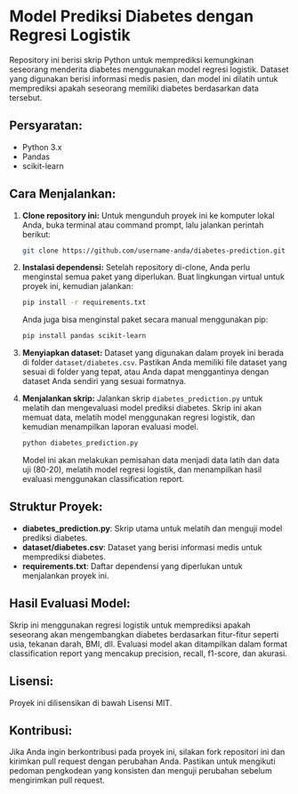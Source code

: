 
# Model Prediksi Diabetes dengan Regresi Logistik

Repository ini berisi skrip Python untuk memprediksi kemungkinan seseorang menderita diabetes menggunakan model regresi logistik. Dataset yang digunakan berisi informasi medis pasien, dan model ini dilatih untuk memprediksi apakah seseorang memiliki diabetes berdasarkan data tersebut.

## Persyaratan:
- Python 3.x
- Pandas
- scikit-learn

## Cara Menjalankan:
1. **Clone repository ini:**
   Untuk mengunduh proyek ini ke komputer lokal Anda, buka terminal atau command prompt, lalu jalankan perintah berikut:
   ```bash
   git clone https://github.com/username-anda/diabetes-prediction.git
   ```

2. **Instalasi dependensi:**
   Setelah repository di-clone, Anda perlu menginstal semua paket yang diperlukan. Buat lingkungan virtual untuk proyek ini, kemudian jalankan:
   ```bash
   pip install -r requirements.txt
   ```
   Anda juga bisa menginstal paket secara manual menggunakan pip:
   ```bash
   pip install pandas scikit-learn
   ```

3. **Menyiapkan dataset:**
   Dataset yang digunakan dalam proyek ini berada di folder `dataset/diabetes.csv`. Pastikan Anda memiliki file dataset yang sesuai di folder yang tepat, atau Anda dapat menggantinya dengan dataset Anda sendiri yang sesuai formatnya.

4. **Menjalankan skrip:**
   Jalankan skrip `diabetes_prediction.py` untuk melatih dan mengevaluasi model prediksi diabetes. Skrip ini akan memuat data, melatih model menggunakan regresi logistik, dan kemudian menampilkan laporan evaluasi model.
   ```bash
   python diabetes_prediction.py
   ```

   Model ini akan melakukan pemisahan data menjadi data latih dan data uji (80-20), melatih model regresi logistik, dan menampilkan hasil evaluasi menggunakan classification report.

## Struktur Proyek:
- **diabetes_prediction.py**: Skrip utama untuk melatih dan menguji model prediksi diabetes.
- **dataset/diabetes.csv**: Dataset yang berisi informasi medis untuk memprediksi diabetes.
- **requirements.txt**: Daftar dependensi yang diperlukan untuk menjalankan proyek ini.

## Hasil Evaluasi Model:
Skrip ini menggunakan regresi logistik untuk memprediksi apakah seseorang akan mengembangkan diabetes berdasarkan fitur-fitur seperti usia, tekanan darah, BMI, dll. Evaluasi model akan ditampilkan dalam format classification report yang mencakup precision, recall, f1-score, dan akurasi.

## Lisensi:
Proyek ini dilisensikan di bawah Lisensi MIT.

## Kontribusi:
Jika Anda ingin berkontribusi pada proyek ini, silakan fork repositori ini dan kirimkan pull request dengan perubahan Anda. Pastikan untuk mengikuti pedoman pengkodean yang konsisten dan menguji perubahan sebelum mengirimkan pull request.
